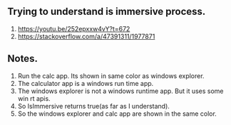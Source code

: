 
## Trying to understand is immersive process.

1. https://youtu.be/252epxxw4vY?t=672
2. https://stackoverflow.com/a/47391311/1977871

## Notes.
1. Run the calc app. Its shown in same color as windows explorer. 
2. The calculator app is a windows run time app. 
3. The windows explorer is not a windows runtime app. But it uses some win rt apis. 
4. So IsImmersive returns true(as far as I understand).
5. So the windows explorer and calc app are shown in the same color.